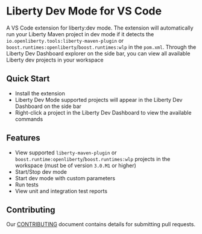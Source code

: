 # Liberty Dev Mode for VS Code
A VS Code extension for liberty:dev mode. The extension will automatically run your Liberty Maven project in dev mode if it detects the `io.openliberty.tools:liberty-maven-plugin` or `boost.runtimes:openliberty`/`boost.runtimes:wlp` in the `pom.xml`. Through the Liberty Dev Dashboard explorer on the side bar, you can view all available Liberty dev projects in your workspace

## Quick Start
- Install the extension
- Liberty Dev Mode supported projects will appear in the Liberty Dev Dashboard on the side bar
- Right-click a project in the Liberty Dev Dashboard to view the available commands

## Features
- View supported `liberty-maven-plugin` or `boost.runtime:openliberty`/`boost.runtimes:wlp` projects in the workspace (must be of version `3.0.M1` or higher)
- Start/Stop dev mode
- Start dev mode with custom parameters
- Run tests
- View unit and integration test reports

## Contributing
Our [CONTRIBUTING](CONTRIBUTING.md) document contains details for submitting pull requests.